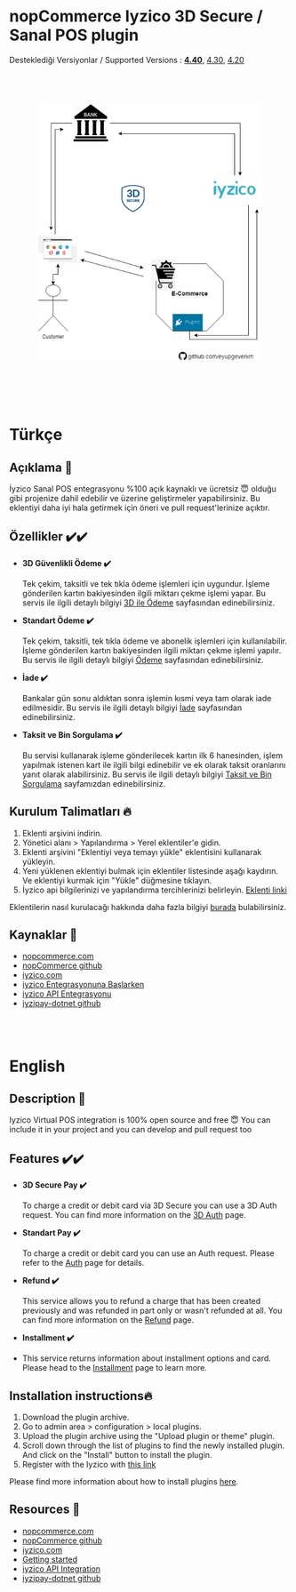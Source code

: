﻿# nopCommerce Iyzico 3D Secure / Sanal POS plugin
   
 Desteklediği Versiyonlar / Supported Versions : 
<b>[4.40](https://github.com/eyupgevenim/Nop.Plugin.Payments.Iyzico/tree/nopCommerce-4.40)</b>, 
[4.30](https://github.com/eyupgevenim/Nop.Plugin.Payments.Iyzico/tree/nopCommerce-4.30), 
[4.20](https://github.com/eyupgevenim/Nop.Plugin.Payments.Iyzico/tree/nopCommerce-4.20)

<br />

<div style="text-align: center; margin: 40px">
    <img style="width:400px;height:auto;" src="./Content/img/3d-secure.png" />
</div>

<br />
<br />

Türkçe
======

## Açıklama 📢

İyzico Sanal POS entegrasyonu %100  açık kaynaklı ve ücretsiz &#128519; olduğu gibi projenize dahil edebilir ve üzerine geliştirmeler yapabilirsiniz.
Bu eklentiyi daha iyi hala getirmek için öneri ve pull request'lerinize açıktır.

## Özellikler ✔️✔️

- **3D Güvenlikli Ödeme ✔️**

   Tek çekim, taksitli ve tek tıkla ödeme işlemleri için uygundur. 
   İşleme gönderilen kartın bakiyesinden ilgili miktarı çekme işlemi yapar. 
   Bu servis ile ilgili detaylı bilgiyi [3D ile Ödeme](https://dev.iyzipay.com/tr/api/3d-ile-odeme) sayfasından edinebilirsiniz.
    
- **Standart Ödeme ✔️**

    Tek çekim, taksitli, tek tıkla ödeme ve abonelik işlemleri için kullanılabilir. 
    İşleme gönderilen kartın bakiyesinden ilgili miktarı çekme işlemi yapılır. 
    Bu servis ile ilgili detaylı bilgiyi [Ödeme](https://dev.iyzipay.com/tr/api/odeme) sayfasından edinebilirsiniz.

- **İade ✔️**

   Bankalar gün sonu aldıktan sonra işlemin kısmi veya tam olarak iade edilmesidir. 
   Bu servis ile ilgili detaylı bilgiyi [İade](https://dev.iyzipay.com/tr/api/iade) sayfasından edinebilirsiniz.

- **Taksit ve Bin Sorgulama ✔️**

    Bu servisi kullanarak işleme gönderilecek kartın ilk 6 hanesinden, işlem yapılmak istenen kart ile ilgili bilgi edinebilir ve ek olarak taksit oranlarını yanıt olarak alabilirsiniz. 
    Bu servis ile ilgili detaylı bilgiyi [Taksit ve Bin Sorgulama](https://dev.iyzipay.com/tr/api/taksit-sorgulama) sayfamızdan edinebilirsiniz.



## Kurulum Talimatları 🔥

1. Eklenti arşivini indirin.
2. Yönetici alanı > Yapılandırma > Yerel eklentiler'e gidin.
3. Eklenti arşivini "Eklentiyi veya temayı yükle" eklentisini kullanarak yükleyin.
4. Yeni yüklenen eklentiyi bulmak için eklentiler listesinde aşağı kaydırın. Ve eklentiyi kurmak için "Yükle" düğmesine tıklayın.
5. İyzico api bilgilerinizi ve yapılandırma tercihlerinizi belirleyin. [Eklenti linki](https://www.nopcommerce.com/tr/iyzico-3d-secure-sanal-pos)

Eklentilerin nasıl kurulacağı hakkında daha fazla bilgiyi [burada](https://docs.nopcommerce.com/user-guide/configuring/system/plugins.html) bulabilirsiniz.

## Kaynaklar 🔗
- [nopcommerce.com](https://www.nopcommerce.com/tr)
- [nopCommerce github](https://github.com/nopSolutions/nopCommerce)
- [iyzico.com](https://www.iyzico.com/)
- [iyzico Entegrasyonuna Başlarken](https://dev.iyzipay.com/tr)
- [iyzico API Entegrasyonu](https://dev.iyzipay.com/tr/api)
- [iyzipay-dotnet github](https://github.com/iyzico/iyzipay-dotnet)


<br />
<br />

English
=======

## Description 📢

Iyzico Virtual POS integration is 100% open source and free &#128519; 
You can include it in your project and you can develop and pull request too

## Features ✔️✔️

- **3D Secure Pay ✔️** 

    To charge a credit or debit card via 3D Secure you can use a 3D Auth request. 
    You can find more information on the [3D Auth](https://dev.iyzipay.com/en/api/auth-with-3d) page.


- **Standart Pay ✔️**
    
    To charge a credit or debit card you can use an Auth request. 
    Please refer to the [Auth](hhttps://dev.iyzipay.com/en/api/auth) page for details.

- **Refund ✔️**

    This service allows you to refund a charge that has been created previously and was refunded in part only or wasn't refunded at all. 
    You can find more information on the [Refund](https://dev.iyzipay.com/en/api/refund) page.
	
- **Installment ✔️**
- 
    This service returns information about installment options and card. 
    Please head to the [Installment](https://dev.iyzipay.com/en/api/installment-service) page to learn more.

## Installation instructions🔥

1. Download the plugin archive.
1. Go to admin area > configuration > local plugins.
1. Upload the plugin archive using the "Upload plugin or theme" plugin.
1. Scroll down through the list of plugins to find the newly installed plugin. And click on the "Install" button to install the plugin.
1. Register with the Iyzico with [this link](https://www.nopcommerce.com/en/iyzico-3d-secure-sanal-pos)

Please find more information about how to install plugins [here](https://docs.nopcommerce.com/user-guide/configuring/system/plugins.html).

## Resources 🔗
- [nopcommerce.com](https://www.nopcommerce.com/en)
- [nopCommerce github](https://github.com/nopSolutions/nopCommerce)
- [iyzico.com](https://www.iyzico.com/)
- [Getting started](https://dev.iyzipay.com/en)
- [iyzico API Integration](https://dev.iyzipay.com/en/api)
- [iyzipay-dotnet github](https://github.com/iyzico/iyzipay-dotnet)








